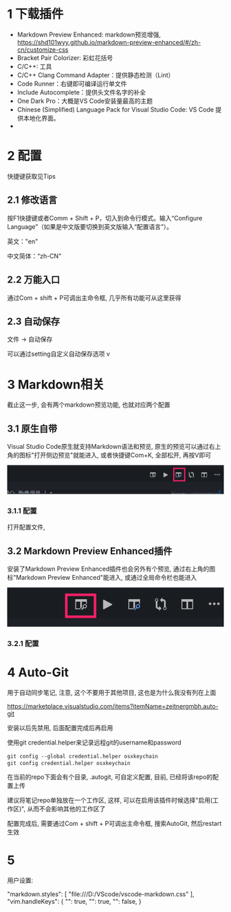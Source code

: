 
# 1 下载插件

- Markdown Preview Enhanced: markdown预览增强, https://shd101wyy.github.io/markdown-preview-enhanced/#/zh-cn/customize-css
- Bracket Pair Colorizer: 彩虹花括号
- C/C\+\+: 工具
- C/C++ Clang Command Adapter：提供静态检测（Lint）
- Code Runner：右键即可编译运行单文件
- Include Autocomplete：提供头文件名字的补全
- One Dark Pro：大概是VS Code安装量最高的主题
- Chinese (Simplified) Language Pack for Visual Studio Code: VS Code 提供本地化界面。
- 

# 2 配置

快捷键获取见Tips

## 2.1 修改语言

按F1快捷键或者Comm + Shift + P，切入到命令行模式。输入“Configure Language”（如果是中文版要切换到英文版输入“配置语言”）。

英文："en"

中文简体：“zh-CN”

## 2.2 万能入口

通过Com + shift + P可调出主命令框, 几乎所有功能可从这里获得

## 2.3 自动保存

文件 → 自动保存

可以通过setting自定义自动保存选项
v
# 3 Markdown相关

截止这一步, 会有两个markdown预览功能, 也就对应两个配置

## 3.1 原生自带

Visual Studio Code原生就支持Markdown语法和预览, 原生的预览可以通过右上角的图标"打开侧边预览"就能进入, 或者快捷键Com+K, 全部松开, 再按V即可

![config](./images/1.png)

### 3.1.1 配置

打开配置文件, 

## 3.2 Markdown Preview Enhanced插件

安装了Markdown Preview Enhanced插件也会另外有个预览, 通过右上角的图标"Markdown Preview Enhanced"能进入, 或通过全局命令栏也能进入

![config](./images/2.png)

### 3.2.1 配置




# 4 Auto\-Git

用于自动同步笔记, 注意, 这个不要用于其他项目, 这也是为什么我没有列在上面

https://marketplace.visualstudio.com/items?itemName=zeitnergmbh.auto-git

安装以后先禁用, 后面配置完成后再启用

使用git credential.helper来记录远程git的username和password

```
git config --global credential.helper osxkeychain
git config credential.helper osxkeychain
```

在当前的repo下面会有个目录, \.autogit, 可自定义配置, 目前, 已经将该repo的配置上传

建议将笔记repo单独放在一个工作区, 这样, 可以在启用该插件时候选择"启用(工作区)", 从而不会影响其他的工作区了

配置完成后, 需要通过Com + shift + P可调出主命令框, 搜索AutoGit, 然后restart生效

# 5 


用户设置:

"markdown.styles": [
        "file:///D:/VScode/vscode-markdown.css"
    ],
"vim.handleKeys": {
        "<C-d>": true,
        "<C-u>": true,
        "<C-b>": false,
    }
```